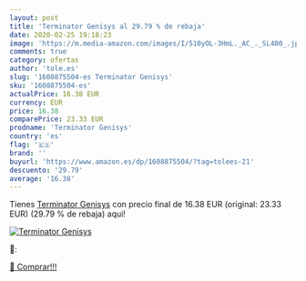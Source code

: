 ```yaml
---
layout: post
title: 'Terminator Genisys al 29.79 % de rebaja'
date: 2020-02-25 19:18:23
image: 'https://m.media-amazon.com/images/I/510yOL-3HmL._AC_._SL400_.jpg'
comments: true
category: ofertas
author: 'tole.es'
slug: '1608875504-es Terminator Genisys'
sku: '1608875504-es'
actualPrice: 16.38 EUR
currency: EUR
price: 16.38
comparePrice: 23.33 EUR
prodname: 'Terminator Genisys'
country: 'es'
flag: '🇪🇸'
brand: ''
buyurl: 'https://www.amazon.es/dp/1608875504/?tag=tolees-21'
descuento: '29.79'
average: '16.38'
---
```


Tienes [Terminator Genisys](https://www.amazon.es/dp/1608875504/?tag=tolees-21) con precio final de  16.38 EUR (original: 23.33 EUR) (29.79 %  de rebaja) aqui!

[![Terminator Genisys](https://m.media-amazon.com/images/I/510yOL-3HmL._AC_._SL400_.jpg)](https://www.amazon.es/dp/1608875504/?tag=tolees-21)

🔎:


[🛒 Comprar!!!](https://www.amazon.es/dp/1608875504/?tag=tolees-21)
